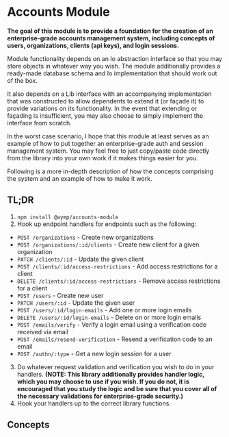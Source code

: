 Accounts Module
=========================================================================

**The goal of this module is to provide a foundation for the creation of an enterprise-grade
accounts management system, including concepts of users, organizations, clients (api keys), and
login sessions.**

Module functionality depends on an Io abstraction interface so that you may store objects in
whatever way you wish. The module additionally provides a ready-made database schema and Io
implementation that should work out of the box.

It also depends on a Lib interface with an accompanying implementation that was constructed to allow
dependents to extend it (or façade it) to provide variations on its functionality. In the event that
extending or façading is insufficient, you may also choose to simply implement the interface from
scratch.

In the worst case scenario, I hope that this module at least serves as an example of how to put
together an enterprise-grade auth and session management system. You may feel free to just
copy/paste code directly from the library into your own work if it makes things easier for you.

Following is a more in-depth description of how the concepts comprising the system and an example
of how to make it work.

## TL;DR

1. `npm install @wymp/accounts-module`
2. Hook up endpoint handlers for endpoints such as the following:
  * `POST /organizations` - Create new organizations
  * `POST /organizations/:id/clients` - Create new client for a given organization
  * `PATCH /clients/:id` - Update the given client
  * `POST /clients/:id/access-restrictions` - Add access restrictions for a client
  * `DELETE /clients/:id/access-restrictions` - Remove access restrictions for a client
  * `POST /users` - Create new user
  * `PATCH /users/:id` - Update the given user
  * `POST /users/:id/login-emails` - Add one or more login emails
  * `DELETE /users/:id/login-emails` - Delete on or more login emails
  * `POST /emails/verify` - Verify a login email using a verification code received via email
  * `POST /emails/resend-verification` - Resend a verification code to an email
  * `POST /authn/:type` - Get a new login session for a user
3. Do whatever request validation and verification you wish to do in your handlers. **(NOTE: This
   library additionally provides handler logic, which you may choose to use if you wish. If you
   do not, it is encouraged that you study the logic and be sure that you cover all of the
   necessary validations for enterprise-grade security.)**
4. Hook your handlers up to the correct library functions.

## Concepts


